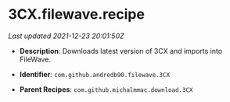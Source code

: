 # 3CX.filewave.recipe

_Last updated 2021-12-23 20:01:50Z_

- **Description**: Downloads latest version of 3CX and imports into FileWave.

- **Identifier**: `com.github.andredb90.filewave.3CX`

- **Parent Recipes**: `com.github.michalmmac.download.3CX`
